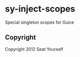 sy-inject-scopes
================

Special singleton scopes for Guice


## Copyright

Copyright 2012 Seat Yourself